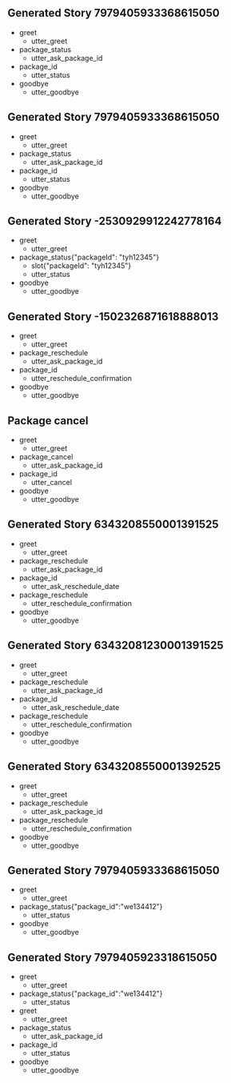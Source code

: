 ## Generated Story 7979405933368615050
* greet
    - utter_greet
* package_status
    - utter_ask_package_id
* package_id
    - utter_status
* goodbye
    - utter_goodbye

## Generated Story 7979405933368615050
* greet
    - utter_greet
* package_status
    - utter_ask_package_id
* package_id
    - utter_status
* goodbye
    - utter_goodbye

## Generated Story -2530929912242778164
* greet
    - utter_greet
* package_status{"packageId": "tyh12345"}
    - slot{"packageId": "tyh12345"}
    - utter_status
* goodbye
    - utter_goodbye

## Generated Story -1502326871618888013
* greet
   - utter_greet
* package_reschedule
    - utter_ask_package_id
* package_id
    - utter_reschedule_confirmation
* goodbye
    - utter_goodbye

## Package cancel
* greet
   - utter_greet
* package_cancel
    - utter_ask_package_id
* package_id
    - utter_cancel
* goodbye
    - utter_goodbye


## Generated Story 6343208550001391525
* greet
    - utter_greet
* package_reschedule
    - utter_ask_package_id
* package_id
    - utter_ask_reschedule_date
* package_reschedule
    - utter_reschedule_confirmation
* goodbye
    - utter_goodbye

## Generated Story 63432081230001391525
* greet
    - utter_greet
* package_reschedule
    - utter_ask_package_id
* package_id
    - utter_ask_reschedule_date
* package_reschedule
    - utter_reschedule_confirmation
* goodbye
    - utter_goodbye

## Generated Story 6343208550001392525
* greet
    - utter_greet
* package_reschedule
    - utter_ask_package_id
* package_reschedule
    - utter_reschedule_confirmation
* goodbye
    - utter_goodbye
	
## Generated Story 7979405933368615050
* greet
    - utter_greet
* package_status{"package_id":"we134412"}
    - utter_status
* goodbye
    - utter_goodbye
	
## Generated Story 7979405923318615050
* greet
    - utter_greet
* package_status{"package_id":"we134412"}
    - utter_status
* greet
    - utter_greet
* package_status
    - utter_ask_package_id
* package_id
    - utter_status
* goodbye
    - utter_goodbye

